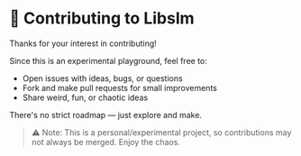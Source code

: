 # 🤝 Contributing to Libslm

Thanks for your interest in contributing!

Since this is an experimental playground, feel free to:

- Open issues with ideas, bugs, or questions
- Fork and make pull requests for small improvements
- Share weird, fun, or chaotic ideas

There's no strict roadmap — just explore and make.

> ⚠️ Note: This is a personal/experimental project, so contributions may not always be merged. Enjoy the chaos.
